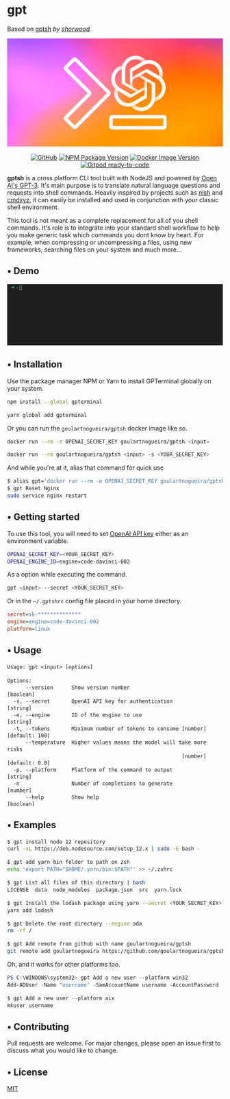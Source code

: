 # gpt
Based on [gptsh](https://github.com/shorwood/gptsh) *by [shorwood](https://github.com/shorwood)*

<p align="center">
  <a href="https://github.com/goulartnogueira/gptsh">
    <img src="https://github.com/goulartnogueira/gptsh/raw/master/assets/gptsh.png" alt="gptsh" width="836">
  </a>
</p>
  
<p align="center">
  <a href="https://github.com/goulartnogueira/gptsh/blob/master/LICENSE"><img alt="GitHub" src="https://img.shields.io/github/license/goulartnogueira/gptsh?style=flat-square"></a>
  <a href="https://www.npmjs.com/package/gptsh"><img alt="NPM Package Version" src="https://img.shields.io/npm/v/gptsh?style=flat-square"></a>
  <a href="https://hub.docker.com/r/goulartnogueira/gptsh"><img alt="Docker Image Version" src="https://img.shields.io/docker/v/goulartnogueira/gptsh?label=docker&style=flat-square"></a>
  <a href="https://gitpod.io/#https://github.com/goulartnogueira/gptsh"><img src="https://img.shields.io/badge/Gitpod-ready--to--code-blue?logo=gitpod&style=flat-square" alt="Gitpod ready-to-code"></a>
</p>

**gptsh** is a cross platform CLI tool built with NodeJS and powered by [Open AI's GPT-3](https://openai.com/). It's main purpose is to translate natural language questions and requests into shell commands. Heavily inspired by projects such as [nlsh](https://vimeo.com/427943407/98fe5258a7) and [cmdxyz](https://cmd.xyz/), it can easily be installed and used in conjunction with your classic shell environment.

This tool is not meant as a complete replacement for all of you shell commands. It's role is to integrate into your standard shell workflow to help you make generic task which commands you dont know by heart. For example, when compressing or uncompressing a files, using new frameworks, searching files on your system and much more...

## • Demo

<p align="center">
  <a href="https://github.com/goulartnogueira/gptsh">
    <img src="https://github.com/goulartnogueira/gptsh/raw/master/assets/gptsh.gif" alt="gptsh" width="836">
  </a>
</p>

## • Installation

Use the package manager NPM or Yarn to install GPTerminal globally on your system.
```bash
npm install --global gpterminal
```
```bash
yarn global add gpterminal
```

Or you can run the `goulartnogueira/gptsh` docker image like so.
```bash
docker run --rm -e OPENAI_SECRET_KEY goulartnogueira/gptsh <input>
```
```bash
docker run --rm goulartnogueira/gptsh <input> -s <YOUR_SECRET_KEY>
```

And while you're at it, alias that command for quick use
```bash
$ alias gpt='docker run --rm -e OPENAI_SECRET_KEY goulartnogueira/gptsh'
$ gpt Reset Nginx
sudo service nginx restart
```

## • Getting started
To use this tool, you will need to set [OpenAI API key](https://beta.openai.com/) either as an environment variable.
```bash
OPENAI_SECRET_KEY=<YOUR_SECRET_KEY>
OPENAI_ENGINE_ID=engine=code-davinci-002
```

As a option while executing the command.
```bash
gpt <input> --secret <YOUR_SECRET_KEY>
```

Or in the `~/.gptshrc` config file placed in your home directory.
```ini
secret=sk-**************
engine=engine=code-davinci-002
platform=linux
```


## • Usage


```
Usage: gpt <input> [options]

Options:
      --version      Show version number                               [boolean]
  -s, --secret       OpenAI API key for authentication                  [string]
  -e, --engine       ID of the engine to use                            [string]
  -t, --tokens       Maximum number of tokens to consume [number] [default: 100]
      --temperature  Higher values means the model will take more risks
                                                         [number] [default: 0.0]
  -p, --platform     Platform of the command to output                  [string]
  -n                 Number of completions to generate                  [number]
      --help         Show help                                         [boolean]
```

## • Examples
```bash
$ gpt install node 12 repository
curl -sL https://deb.nodesource.com/setup_12.x | sudo -E bash -
```

```bash
$ gpt add yarn bin folder to path on zsh
echo 'export PATH="$HOME/.yarn/bin:$PATH"' >> ~/.zshrc
```

```bash
$ gpt List all files of this directory | bash
LICENSE  data  node_modules  package.json  src  yarn.lock
```

```bash
$ gpt Install the lodash package using yarn --secret <YOUR_SECRET_KEY>
yarn add lodash
```

```bash
$ gpt Delete the root directory --engine ada
rm -rf /
```

```bash
$ gpt Add remote from github with name goulartnogueira/gptsh
git remote add goulartnogueira https://github.com/goulartnogueira/gptsh.git
```

Oh, and it works for other platforms too.
```powershell
PS C:\WINDOWS\system32> gpt Add a new user --platform win32
Add-ADUser -Name "username" -SamAccountName username -AccountPassword (Read-Host -AsSecureString "Password") -Enabled $true -ChangePasswordAtLogon $false
```

```powershell
$ gpt Add a new user --platform aix
mkuser username
```

## • Contributing
Pull requests are welcome. For major changes, please open an issue first to discuss what you would like to change.

## • License
[MIT](https://choosealicense.com/licenses/mit/)
